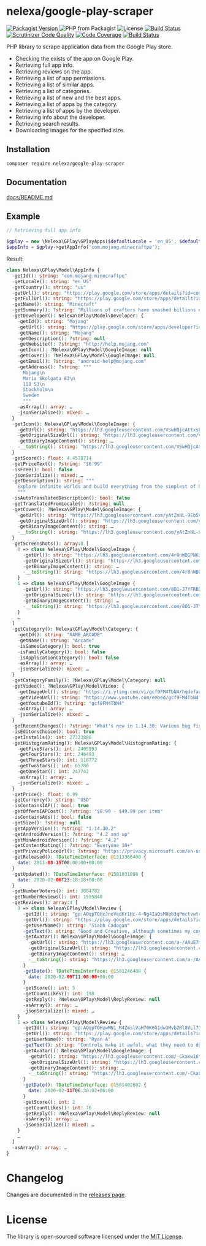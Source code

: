# nelexa/google-play-scraper

[![Packagist Version](https://img.shields.io/packagist/v/nelexa/google-play-scraper.svg?style=popout&color=aa007f)](https://packagist.org/packages/nelexa/google-play-scraper) ![PHP from Packagist](https://img.shields.io/packagist/php-v/nelexa/google-play-scraper.svg?style=popout&color=d500a0) ![License](https://img.shields.io/packagist/l/nelexa/google-play-scraper.svg?style=popout&color=ff00bf)
[![Build Status](https://secure.travis-ci.org/Ne-Lexa/google-play-scraper.png)](http://travis-ci.org/Ne-Lexa/google-play-scraper) [![Scrutinizer Code Quality](https://scrutinizer-ci.com/g/Ne-Lexa/google-play-scraper/badges/quality-score.png?b=master)](https://scrutinizer-ci.com/g/Ne-Lexa/google-play-scraper/?branch=master) [![Code Coverage](https://scrutinizer-ci.com/g/Ne-Lexa/google-play-scraper/badges/coverage.png?b=master)](https://scrutinizer-ci.com/g/Ne-Lexa/google-play-scraper/?branch=master) [![Build Status](https://scrutinizer-ci.com/g/Ne-Lexa/google-play-scraper/badges/build.png?b=master)](https://scrutinizer-ci.com/g/Ne-Lexa/google-play-scraper/build-status/master)

PHP library to scrape application data from the Google Play store.

- Checking the exists of the app on Google Play.
- Retrieving full app info.
- Retrieving reviews on the app.
- Retrieving a list of app permissions.
- Retrieving a list of similar apps.
- Retrieving a list of categories.
- Retrieving a list of new and the best apps.
- Retrieving a list of apps by the category.
- Retrieving a list of apps by the developer.
- Retrieving info about the developer.
- Retrieving search results.
- Downloading images for the specified size.

## Installation
```shell
composer require nelexa/google-play-scraper
```

## Documentation
[docs/README.md](https://github.com/Ne-Lexa/google-play-scraper/tree/master/docs/README.md)

## Example
```php
// Retrieving full app info

$gplay = new \Nelexa\GPlay\GPlayApps($defaultLocale = 'en_US', $defaultCountry = 'us');
$appInfo = $gplay->getAppInfo('com.mojang.minecraftpe');
```
Result:
```php
class Nelexa\GPlay\Model\AppInfo {
  -getId(): string: "com.mojang.minecraftpe"
  -getLocale(): string: "en_US"
  -getCountry(): string: "us"
  -getUrl(): string: "https://play.google.com/store/apps/details?id=com.mojang.minecraftpe"
  -getFullUrl(): string: "https://play.google.com/store/apps/details?id=com.mojang.minecraftpe&hl=en_US&gl=us"
  -getName(): string: "Minecraft"
  -getSummary(): ?string: "Millions of crafters have smashed billions of blocks! Now you can join the fun!"
  -getDeveloper(): Nelexa\GPlay\Model\Developer: {
    -getId(): string: "Mojang"
    -getUrl(): string: "https://play.google.com/store/apps/developer?id=Mojang"
    -getName(): string: "Mojang"
    -getDescription(): ?string: null
    -getWebsite(): ?string: "http://help.mojang.com"
    -getIcon(): ?Nelexa\GPlay\Model\GoogleImage: null
    -getCover(): ?Nelexa\GPlay\Model\GoogleImage: null
    -getEmail(): ?string: "android-help@mojang.com"
    -getAddress(): ?string: """
      Mojang\n
      Maria Skolgata 83\n
      118 53\n
      Stockholm\n
      Sweden
      """
    -asArray(): array: …
    -jsonSerialize(): mixed: …
  }
  -getIcon(): Nelexa\GPlay\Model\GoogleImage: {
    -getUrl(): string: "https://lh3.googleusercontent.com/VSwHQjcAttxsLE47RuS4PqpC4LT7lCoSjE7Hx5AW_yCxtDvcnsHHvm5CTuL5BPN-uRTP"
    -getOriginalSizeUrl(): string: "https://lh3.googleusercontent.com/VSwHQjcAttxsLE47RuS4PqpC4LT7lCoSjE7Hx5AW_yCxtDvcnsHHvm5CTuL5BPN-uRTP=s0"
    -getBinaryImageContent(): string: …
    -__toString(): string: "https://lh3.googleusercontent.com/VSwHQjcAttxsLE47RuS4PqpC4LT7lCoSjE7Hx5AW_yCxtDvcnsHHvm5CTuL5BPN-uRTP"
  }
  -getScore(): float: 4.4578714
  -getPriceText(): ?string: "$6.99"
  -isFree(): bool: false
  -jsonSerialize(): mixed: …
  -getDescription(): string: """
    Explore infinite worlds and build everything from the simplest of homes to the grandest of castles. Play in creative mode with unlimited resources or …
    """
  -isAutoTranslatedDescription(): bool: false
  -getTranslatedFromLocale(): ?string: null
  -getCover(): ?Nelexa\GPlay\Model\GoogleImage: {
    -getUrl(): string: "https://lh3.googleusercontent.com/yAtZnNL-9Eb5VYSsCaOC7KAsOVIJcY8mpKa0MoF-0HCL6b0OrFcBizURHywpuip-D6Y"
    -getOriginalSizeUrl(): string: "https://lh3.googleusercontent.com/yAtZnNL-9Eb5VYSsCaOC7KAsOVIJcY8mpKa0MoF-0HCL6b0OrFcBizURHywpuip-D6Y=s0"
    -getBinaryImageContent(): string: …
    -__toString(): string: "https://lh3.googleusercontent.com/yAtZnNL-9Eb5VYSsCaOC7KAsOVIJcY8mpKa0MoF-0HCL6b0OrFcBizURHywpuip-D6Y"
  }
  -getScreenshots(): array:8 [
    0 => class Nelexa\GPlay\Model\GoogleImage {
      -getUrl(): string: "https://lh3.googleusercontent.com/4r8nWBGPNKid_7q7965C86DSo_BvEkp-CdMxETYJZ-x7eKrKP_SQU5ntCkQxAuhGfjk"
      -getOriginalSizeUrl(): string: "https://lh3.googleusercontent.com/4r8nWBGPNKid_7q7965C86DSo_BvEkp-CdMxETYJZ-x7eKrKP_SQU5ntCkQxAuhGfjk=s0"
      -getBinaryImageContent(): string: …
      -__toString(): string: "https://lh3.googleusercontent.com/4r8nWBGPNKid_7q7965C86DSo_BvEkp-CdMxETYJZ-x7eKrKP_SQU5ntCkQxAuhGfjk"
    }
    1 => class Nelexa\GPlay\Model\GoogleImage {
      -getUrl(): string: "https://lh3.googleusercontent.com/8O1-J7YFRB1vtq4J73zkRXU-Zf7KWAXHdor_MXHlIq4Xtw49S0fEtDmY0V8pmXSjE8I"
      -getOriginalSizeUrl(): string: "https://lh3.googleusercontent.com/8O1-J7YFRB1vtq4J73zkRXU-Zf7KWAXHdor_MXHlIq4Xtw49S0fEtDmY0V8pmXSjE8I=s0"
      -getBinaryImageContent(): string: …
      -__toString(): string: "https://lh3.googleusercontent.com/8O1-J7YFRB1vtq4J73zkRXU-Zf7KWAXHdor_MXHlIq4Xtw49S0fEtDmY0V8pmXSjE8I"
    }
    …
  ]
  -getCategory(): Nelexa\GPlay\Model\Category: {
    -getId(): string: "GAME_ARCADE"
    -getName(): string: "Arcade"
    -isGamesCategory(): bool: true
    -isFamilyCategory(): bool: false
    -isApplicationCategory(): bool: false
    -asArray(): array: …
    -jsonSerialize(): mixed: …
  }
  -getCategoryFamily(): ?Nelexa\GPlay\Model\Category: null
  -getVideo(): ?Nelexa\GPlay\Model\Video: {
    -getImageUrl(): string: "https://i.ytimg.com/vi/gcf9FM4TbN4/hqdefault.jpg"
    -getVideoUrl(): string: "https://www.youtube.com/embed/gcf9FM4TbN4?ps=play&vq=large&rel=0&autohide=1&showinfo=0"
    -getYoutubeId(): ?string: "gcf9FM4TbN4"
    -asArray(): array: …
    -jsonSerialize(): mixed: …
  }
  -getRecentChanges(): ?string: "What's new in 1.14.30: Various bug fixes!"
  -isEditorsChoice(): bool: true
  -getInstalls(): int: 27323886
  -getHistogramRating(): Nelexa\GPlay\Model\HistogramRating: {
    -getFiveStars(): int: 2405993
    -getFourStars(): int: 246493
    -getThreeStars(): int: 118772
    -getTwoStars(): int: 65780
    -getOneStar(): int: 247742
    -asArray(): array: …
    -jsonSerialize(): mixed: …
  }
  -getPrice(): float: 6.99
  -getCurrency(): string: "USD"
  -isContainsIAP(): bool: true
  -getOffersIAPCost(): ?string: "$0.99 - $49.99 per item"
  -isContainsAds(): bool: false
  -getSize(): ?string: null
  -getAppVersion(): ?string: "1.14.30.2"
  -getAndroidVersion(): ?string: "4.2 and up"
  -getMinAndroidVersion(): ?string: "4.2"
  -getContentRating(): ?string: "Everyone 10+"
  -getPrivacyPoliceUrl(): ?string: "https://privacy.microsoft.com/en-us/privacystatement"
  -getReleased(): ?DateTimeInterface: @1313366400 {
    date: 2011-08-15T00:00:00+00:00
  }
  -getUpdated(): ?DateTimeInterface: @1581031098 {
    date: 2020-02-06T23:18:18+00:00
  }
  -getNumberVoters(): int: 3084782
  -getNumberReviews(): int: 1595840
  -getReviews(): array:4 [
    0 => class Nelexa\GPlay\Model\Review {
      -getId(): string: "gp:AOqpTOHcJnoVedKr1Hc-4-Ng4IaQsM8bb3qPmctvwtr7nwcG2Fbg4Z_wGzHofWC5ErLv7OvMSefn9ZeburJvAyU"
      -getUrl(): string: "https://play.google.com/store/apps/details?id=com.mojang.minecraftpe&reviewId=gp%3AAOqpTOHcJnoVedKr1Hc-4-Ng4IaQsM8bb3qPmctvwtr7nwcG2Fbg4Z_wGzHofWC5ErL…"
      -getUserName(): string: "Siabh Cadogan"
      -getText(): string: "Good and Creative, although sometimes my controls and hotbar disappears but it still works like it is there. I play on my phone and tablet and I only …"
      -getAvatar(): Nelexa\GPlay\Model\GoogleImage: {
        -getUrl(): string: "https://lh3.googleusercontent.com/a-/AAuE7mAq36EOc8nDf42KSEgzu1bvlrSSOmUIQWs8-yzq=s64"
        -getOriginalSizeUrl(): string: "https://lh3.googleusercontent.com/a-/AAuE7mAq36EOc8nDf42KSEgzu1bvlrSSOmUIQWs8-yzq=s0"
        -getBinaryImageContent(): string: …
        -__toString(): string: "https://lh3.googleusercontent.com/a-/AAuE7mAq36EOc8nDf42KSEgzu1bvlrSSOmUIQWs8-yzq=s64"
      }
      -getDate(): ?DateTimeInterface: @1581246488 {
        date: 2020-02-09T11:08:08+00:00
      }
      -getScore(): int: 5
      -getCountLikes(): int: 198
      -getReply(): ?Nelexa\GPlay\Model\ReplyReview: null
      -asArray(): array: …
      -jsonSerialize(): mixed: …
    }
    1 => class Nelexa\GPlay\Model\Review {
      -getId(): string: "gp:AOqpTOHzwMN1_M4ZmslVaH70K6G1dw3Mvb2Rl8VLl77BEazrl4Nscxg2i-ITUjplViPK_aYp-y64Rq1WbfzIvPE"
      -getUrl(): string: "https://play.google.com/store/apps/details?id=com.mojang.minecraftpe&reviewId=gp%3AAOqpTOHzwMN1_M4ZmslVaH70K6G1dw3Mvb2Rl8VLl77BEazrl4Nscxg2i-ITUjplViP…"
      -getUserName(): string: "Ryan A"
      -getText(): string: "Controls make it awful, what they need to do is make an option for x and y sensitivity individually, so you can slow down your y movement while still …"
      -getAvatar(): Nelexa\GPlay\Model\GoogleImage: {
        -getUrl(): string: "https://lh3.googleusercontent.com/-Ckaxwi6YD3Q/AAAAAAAAAAI/AAAAAAAAAAA/ACHi3reEwD2atJnFAqDSkK-A8Y0fgZkR4w/s64/"
        -getOriginalSizeUrl(): string: "https://lh3.googleusercontent.com/-Ckaxwi6YD3Q/AAAAAAAAAAI/AAAAAAAAAAA/ACHi3reEwD2atJnFAqDSkK-A8Y0fgZkR4w/s0/"
        -getBinaryImageContent(): string: …
        -__toString(): string: "https://lh3.googleusercontent.com/-Ckaxwi6YD3Q/AAAAAAAAAAI/AAAAAAAAAAA/ACHi3reEwD2atJnFAqDSkK-A8Y0fgZkR4w/s64/"
      }
      -getDate(): ?DateTimeInterface: @1581402602 {
        date: 2020-02-11T06:30:02+00:00
      }
      -getScore(): int: 2
      -getCountLikes(): int: 76
      -getReply(): ?Nelexa\GPlay\Model\ReplyReview: null
      -asArray(): array: …
      -jsonSerialize(): mixed: …
    }
    …
  ]
  -asArray(): array: …
}
```

# Changelog

Changes are documented in the [releases page](https://github.com/Ne-Lexa/google-play-scraper/releases).

# License

The library is open-sourced software licensed under the [MIT License](https://github.com/Ne-Lexa/google-play-scraper/blob/master/LICENSE).
